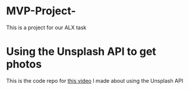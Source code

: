 # MVP-Project-
This is a project for our ALX task
# Using the Unsplash API to get photos
This is the code repo for [this video](https://youtu.be/m_ktZDl7J1k) I made about using the Unsplash API

